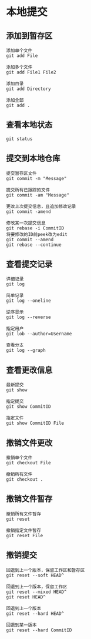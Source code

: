 # 本地提交

## 添加到暂存区

    添加单个文件
    git add File

    添加多个文件
    git add File1 File2

    添加目录
    git add Directory

    添加全部
    git add .

## 查看本地状态

    git status

## 提交到本地仓库

    提交暂存区文件
    git commit -m "Message"

    提交所有已跟踪的文件
    git commit -am "Message"

    更改上次提交信息，且追加修改记录
    git commit -amend

    修改某一次提交信息
    git rebase -i CommitID
    将要修改的ID前peek改为edit
    git commit --amend
    git rebase --continue

## 查看提交记录

    详细记录
    git log

    简单记录
    git log --oneline

    逆序显示
    git log --reverse

    指定用户
    git lob --author=Username

    查看分支
    git log --graph

## 查看更改信息

    最新提交
    git show

    指定提交
    git show CommitID

    指定文件
    git show CommitID File

## 撤销文件更改

    撤销单个文件
    git checkout File

    撤销所有文件
    git checkout .

## 撤销文件暂存

    撤销所有文件暂存
    git reset

    撤销指定文件暂存
    git reset File

## 撤销提交

    回退到上一个版本，保留工作区和暂存区
    git reset --soft HEAD^

    回退到上一个版本，保留工作区
    git reset --mixed HEAD^
    git reset HEAD^

    回退到上一个版本
    git reset --hard HEAD^

    回退到某一版本
    git reset --hard CommitID
